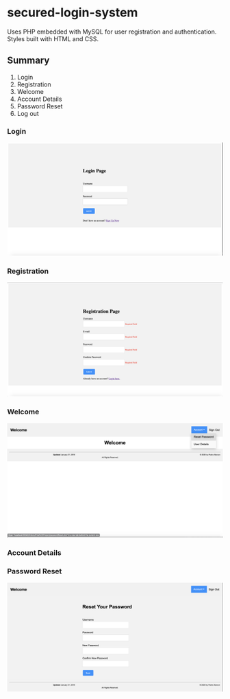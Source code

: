 # secured-login-system
Uses PHP embedded with MySQL for user registration and authentication. Styles built with HTML and CSS.

## Summary

1. Login
2. Registration
3. Welcome
4. Account Details
5. Password Reset
6. Log out


### Login

![alt text](images/login.png "Login")


### Registration

![alt text](images/registration.png "Sign Up")

### Welcome

![alt text](images/welcome.png "Welcome Page")

### Account Details



### Password Reset

![alt text](images/reset.png "Password Reset")

